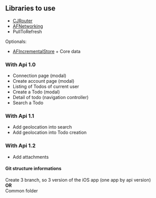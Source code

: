 ## Libraries to use

- [CJRouter](https://github.com/batosai/CJRouter)
- [AFNetworking](https://github.com/AFNetworking/AFNetworking)
- PullToRefresh

Optionals:

- [AFIncrementalStore](https://github.com/AFNetworking/AFIncrementalStore) + Core data


### With Api 1.0

- Connection page (modal)
- Create account page (modal)
- Listing of Todos of current user
- Create a Todo (modal)
- Detail of todo (navigation controller)
- Search a Todo

### With Api 1.1

- Add geolocation into search
- Add geolocation into Todo creation

### With Api 1.2

- Add attachments


#### Git structure informations

Create 3 branch, so 3 version of the iOS app (one app by api version)  
__OR__  
Common folder
